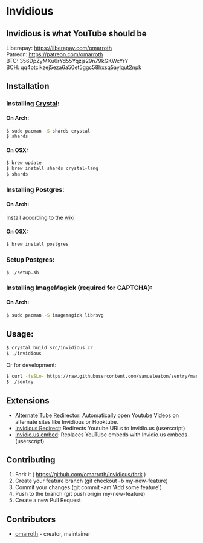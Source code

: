 # Invidious

## Invidious is what YouTube should be

Liberapay: https://liberapay.com/omarroth  
Patreon: https://patreon.com/omarroth  
BTC: 356DpZyMXu6rYd55Yqzjs29n79kGKWcYrY  
BCH: qq4ptclkzej5eza6a50et5ggc58hxsq5aylqut2npk

## Installation

### Installing [Crystal](https://github.com/crystal-lang/crystal):

#### On Arch:

```bash
$ sudo pacman -S shards crystal
$ shards
```

#### On OSX:

```bash
$ brew update
$ brew install shards crystal-lang
$ shards
```

### Installing Postgres:

#### On Arch:

Install according to the [wiki](https://wiki.archlinux.org/index.php/PostgreSQL#Installing_PostgreSQL)

#### On OSX:

```bash
$ brew install postgres
```

### Setup Postgres:

```bash
$ ./setup.sh
```

### Installing ImageMagick (required for CAPTCHA):

#### On Arch:

```bash
$ sudo pacman -S imagemagick librsvg
```

## Usage:

```bash
$ crystal build src/invidious.cr
$ ./invidious
```

Or for development:

```bash
$ curl -fsSLo- https://raw.githubusercontent.com/samueleaton/sentry/master/install.cr | crystal eval
$ ./sentry
```

## Extensions

- [Alternate Tube Redirector](https://addons.mozilla.org/en-US/firefox/addon/alternate-tube-redirector/): Automatically open Youtube Videos on alternate sites like Invidious or Hooktube.
- [Invidious Redirect](https://greasyfork.org/en/scripts/370461-invidious-redirect): Redirects Youtube URLs to Invidio.us (userscript)
- [Invidio.us embed](https://greasyfork.org/en/scripts/370442-invidious-embed): Replaces YouTube embeds with Invidio.us embeds (userscript)

## Contributing

1.  Fork it ( https://github.com/omarroth/invidious/fork )
2.  Create your feature branch (git checkout -b my-new-feature)
3.  Commit your changes (git commit -am 'Add some feature')
4.  Push to the branch (git push origin my-new-feature)
5.  Create a new Pull Request

## Contributors

- [omarroth](https://github.com/omarroth) - creator, maintainer
